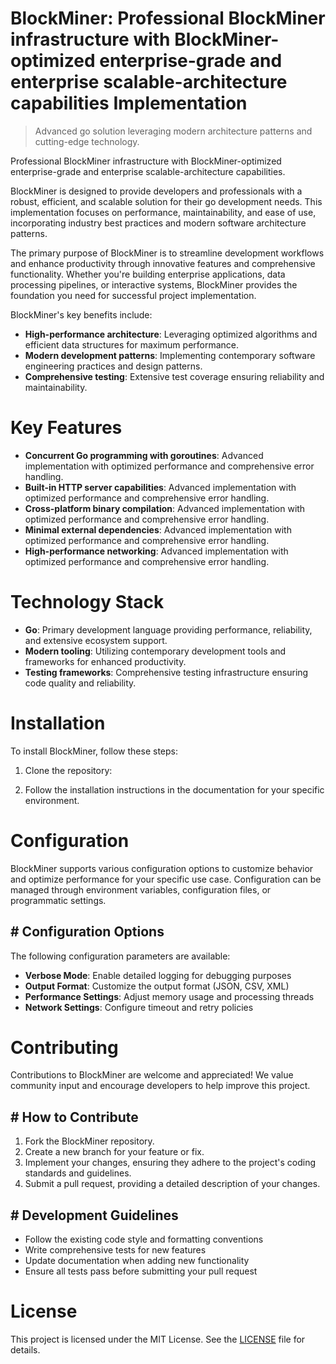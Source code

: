 <!-- fallback_BlockMiner_20250902111201_93849 -->

# BlockMiner: Professional BlockMiner infrastructure with BlockMiner-optimized enterprise-grade and enterprise scalable-architecture capabilities Implementation
> Advanced go solution leveraging modern architecture patterns and cutting-edge technology.

Professional BlockMiner infrastructure with BlockMiner-optimized enterprise-grade and enterprise scalable-architecture capabilities.

BlockMiner is designed to provide developers and professionals with a robust, efficient, and scalable solution for their go development needs. This implementation focuses on performance, maintainability, and ease of use, incorporating industry best practices and modern software architecture patterns.

The primary purpose of BlockMiner is to streamline development workflows and enhance productivity through innovative features and comprehensive functionality. Whether you're building enterprise applications, data processing pipelines, or interactive systems, BlockMiner provides the foundation you need for successful project implementation.

BlockMiner's key benefits include:

* **High-performance architecture**: Leveraging optimized algorithms and efficient data structures for maximum performance.
* **Modern development patterns**: Implementing contemporary software engineering practices and design patterns.
* **Comprehensive testing**: Extensive test coverage ensuring reliability and maintainability.

# Key Features

* **Concurrent Go programming with goroutines**: Advanced implementation with optimized performance and comprehensive error handling.
* **Built-in HTTP server capabilities**: Advanced implementation with optimized performance and comprehensive error handling.
* **Cross-platform binary compilation**: Advanced implementation with optimized performance and comprehensive error handling.
* **Minimal external dependencies**: Advanced implementation with optimized performance and comprehensive error handling.
* **High-performance networking**: Advanced implementation with optimized performance and comprehensive error handling.

# Technology Stack

* **Go**: Primary development language providing performance, reliability, and extensive ecosystem support.
* **Modern tooling**: Utilizing contemporary development tools and frameworks for enhanced productivity.
* **Testing frameworks**: Comprehensive testing infrastructure ensuring code quality and reliability.

# Installation

To install BlockMiner, follow these steps:

1. Clone the repository:


2. Follow the installation instructions in the documentation for your specific environment.

# Configuration

BlockMiner supports various configuration options to customize behavior and optimize performance for your specific use case. Configuration can be managed through environment variables, configuration files, or programmatic settings.

## # Configuration Options

The following configuration parameters are available:

* **Verbose Mode**: Enable detailed logging for debugging purposes
* **Output Format**: Customize the output format (JSON, CSV, XML)
* **Performance Settings**: Adjust memory usage and processing threads
* **Network Settings**: Configure timeout and retry policies

# Contributing

Contributions to BlockMiner are welcome and appreciated! We value community input and encourage developers to help improve this project.

## # How to Contribute

1. Fork the BlockMiner repository.
2. Create a new branch for your feature or fix.
3. Implement your changes, ensuring they adhere to the project's coding standards and guidelines.
4. Submit a pull request, providing a detailed description of your changes.

## # Development Guidelines

* Follow the existing code style and formatting conventions
* Write comprehensive tests for new features
* Update documentation when adding new functionality
* Ensure all tests pass before submitting your pull request

# License

This project is licensed under the MIT License. See the [LICENSE](https://github.com/Valerian1964/BlockMiner/blob/main/LICENSE) file for details.
